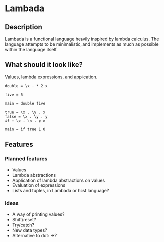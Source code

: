 # Lambada

## Description
Lambada is a functional language heavily inspired by lambda calculus.
The language attempts to be minimalistic, and implements as much as possible within the language itself.

## What should it look like?

Values, lambda expressions, and application.

```
double = \x . * 2 x

five = 5

main = double five
```

```
true = \x . \y . x
false = \x . \y . y
if = \p . \x . p x

main = if true 1 0
```
## Features

### Planned features
* Values
* Lambda abstractions
* Application of lambda abstractions on values
* Evaluation of expressions
* Lists and tuples, in Lambada or host language?

### Ideas
* A way of printing values?
* Shift/reset?
* Try/catch?
* New data types?
* Alternative to dot: ->?
